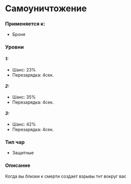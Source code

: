 # Самоуничтожение

### Применяется к:

* Броня

### Уровни&#x20;

#### _1:_&#x20;

* Шанс: 23%
* Перезарядка:  4сек.

#### _2:_

* Шанс: 35%
* Перезарядка:  4сек.&#x20;

#### _3:_&#x20;

* Шанс: 42%
* Перезарядка:  4сек.

### Тип чар

* Защитные

### Описание

Когда вы близки к смерти создает взрывы тнт вокруг вас&#x20;
